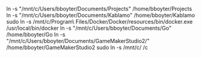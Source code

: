 ln -s "/mnt/c/Users/bboyter/Documents/Projects" /home/bboyter/Projects
ln -s "/mnt/c/Users/bboyter/Documents/Kablamo" /home/bboyter/Kablamo
sudo ln -s /mnt/c/Program\ Files/Docker/Docker/resources/bin/docker.exe /usr/local/bin/docker
ln -s "/mnt/c/Users/bboyter/Documents/Go" /home/bboyter/Go
ln -s "/mnt/c/Users/bboyter/Documents/GameMakerStudio2/" /home/bboyter/GameMakerStudio2
sudo ln -s /mnt/c/ /c

